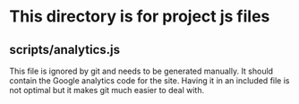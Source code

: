 This directory is for project js files
======================================


scripts/analytics.js
--------------------
This file is ignored by git and needs to be generated manually. It should 
contain the Google analytics code for the site. Having it in an included file
is not optimal but it makes git much easier to deal with.
